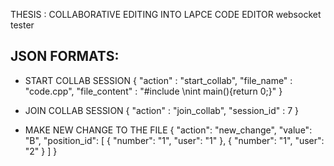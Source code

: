 THESIS : COLLABORATIVE EDITING INTO LAPCE CODE EDITOR
websocket tester

JSON FORMATS:
-------------

- START COLLAB SESSION
{
    "action" : "start_collab",
    "file_name" : "code.cpp",
    "file_content" : "#include <iostream>\nint main(){return 0;}"
}

- JOIN COLLAB SESSION
{
  "action" : "join_collab",
  "session_id" : 7
}


- MAKE NEW CHANGE TO THE FILE
{
  "action": "new_change",
  "value": "B",
  "position_id": [
    {
      "number": "1",
      "user": "1"
    },
    {
      "number": "1",
      "user": "2"
    }
  ]
}
